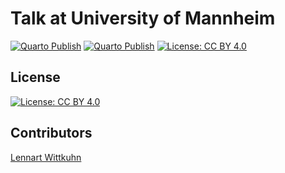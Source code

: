 # Talk at University of Mannheim

[![Quarto Publish](https://github.com/lnnrtwttkhn/talk-uma/actions/workflows/publish.yml/badge.svg)](https://github.com/lnnrtwttkhn/talk-uma/actions/workflows/publish.yml)
[![Quarto Publish](https://github.com/lnnrtwttkhn/talk-uma/actions/workflows/codespell.yml/badge.svg)](https://github.com/lnnrtwttkhn/talk-uma/actions/workflows/codespell.yml)
[![License: CC BY 4.0](https://img.shields.io/badge/License-CC_BY_4.0-lightgrey.svg)](https://creativecommons.org/licenses/by/4.0/)

## License

[![License: CC BY 4.0](https://img.shields.io/badge/License-CC_BY_4.0-lightgrey.svg)](https://creativecommons.org/licenses/by/4.0/)

## Contributors

[Lennart Wittkuhn](mailto:lennart.wittkuhn@uni-hamburg.de)
